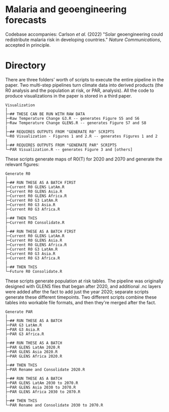 # Malaria and geoengineering forecasts
Codebase accompanies: Carlson _et al._ (2022) "Solar geoengineering could redistribute malaria risk in developing countries." _Nature Communications_, accepted in principle.

# Directory

There are three folders' worth of scripts to execute the entire pipeline in the paper. Two multi-step pipelines turn climate data into derived products (the R0 analysis and the population at risk, or PAR, analysis). All the code to produce visualizations in the paper is stored in a third paper.

```
Visualization
|
├─## THESE CAN BE RUN WITH RAW DATA
├─Raw Temperature Change G3.R -- generates Figure S5 and S6
├─Raw Temperature Change GLENS.R -- generates Figure S7 and S8
|
├─## REQUIRES OUTPUTS FROM "GENERATE R0" SCRIPTS
└─R0 Visualization - Figures 1 and 2.R -- generates Figures 1 and 2
|
├─## REQUIRES OUTPUTS FROM "GENERATE PAR" SCRIPTS
└─PAR Visualization.R -- generates Figure 3 and [others]
```

These scripts generate maps of R0(T) for 2020 and 2070 and generate the relevant figures:

```
Generate R0
|
├─## RUN THESE AS A BATCH FIRST
├─Current R0 GLENS LatAm.R
├─Current R0 GLENS Asia.R
├─Current R0 GLENS Africa.R
├─Current R0 G3 LatAm.R
├─Current R0 G3 Asia.R
├─Current R0 G3 Africa.R
|
├─## THEN THIS
├─Current R0 Consolidate.R
|
├─## RUN THESE AS A BATCH FIRST
├─Current R0 GLENS LatAm.R
├─Current R0 GLENS Asia.R
├─Current R0 GLENS Africa.R
├─Current R0 G3 LatAm.R
├─Current R0 G3 Asia.R
├─Current R0 G3 Africa.R
|
├─## THEN THIS
└─Future R0 Consolidate.R
```

These scripts generate population at risk tables. The pipeline was originally designed with GLENS files that began after 2020, and additional .nc layers were added after the fact to add just the year 2020; separate scripts generate these different timepoints. Two different scripts combine these tables into workable file formats, and then they're merged after the fact.

```
Generate PAR
|
├─## RUN THESE AS A BATCH 
├─PAR G3 LatAm.R 
├─PAR G3 Asia.R 
├─PAR G3 Africa.R 
|
├─## RUN THESE AS A BATCH 
├─PAR GLENS LatAm 2020.R 
├─PAR GLENS Asia 2020.R 
├─PAR GLENS Africa 2020.R 
|
├─## THEN THIS
├─PAR Rename and Consolidate 2020.R
|
├─## RUN THESE AS A BATCH
├─PAR GLENS LatAm 2030 to 2070.R 
├─PAR GLENS Asia 2030 to 2070.R 
├─PAR GLENS Africa 2030 to 2070.R 
|
├─## THEN THIS
└─PAR Rename and Consolidate 2030 to 2070.R
```
